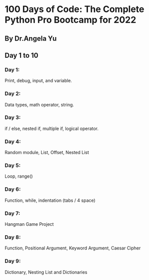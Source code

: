 # 100 Days of Code: The Complete Python Pro Bootcamp for 2022
## By Dr.Angela Yu

## Day 1 to 10

### Day 1:
Print, debug, input, and variable.

### Day 2:
Data types, math operator, string.

### Day 3:
if / else, nested if, multiple if, logical operator.

### Day 4:
Random module, List, Offset, Nested List

### Day 5:
Loop, range()

### Day 6:
Function, while, indentation (tabs / 4 space)

### Day 7:
Hangman Game Project

### Day 8:
Function, Positional Argument, Keyword Argument, Caesar Cipher

### Day 9:
Dictionary, Nesting List and Dictionaries